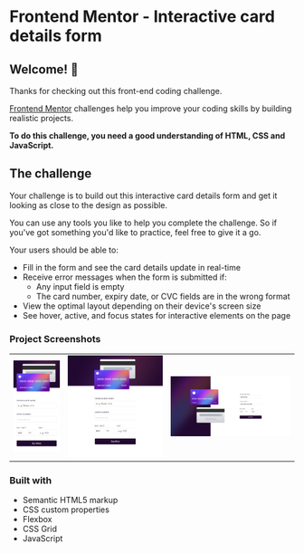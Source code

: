 # Frontend Mentor - Interactive card details form

## Welcome! 👋

Thanks for checking out this front-end coding challenge.

[Frontend Mentor](https://www.frontendmentor.io) challenges help you improve your coding skills by building realistic projects.

**To do this challenge, you need a good understanding of HTML, CSS and JavaScript.**

## The challenge

Your challenge is to build out this interactive card details form and get it looking as close to the design as possible.

You can use any tools you like to help you complete the challenge. So if you've got something you'd like to practice, feel free to give it a go.

Your users should be able to: 

- Fill in the form and see the card details update in real-time
- Receive error messages when the form is submitted if:
  - Any input field is empty
  - The card number, expiry date, or CVC fields are in the wrong format
- View the optimal layout depending on their device's screen size
- See hover, active, and focus states for interactive elements on the page

### Project Screenshots

<table>
        <tr>
		    <td>
                <img src="./design/mobile-preview.png"
                    alt="Mobile solution" width="100%" title="Mobile solution"  />
            </td>
			            <td>
                <img src="/design/tablet-preview.png"
                    alt="Tablet solution" width="100%" title="Tablet solution"/>
            </td>
            <td>
                <img src="./design/desktop-preview.png"
                    alt="Desktop solution" width="100%" title="Desktop solution"/>
            </td>
        </tr>
</table>

### Built with

- Semantic HTML5 markup
- CSS custom properties
- Flexbox
- CSS Grid
- JavaScript

